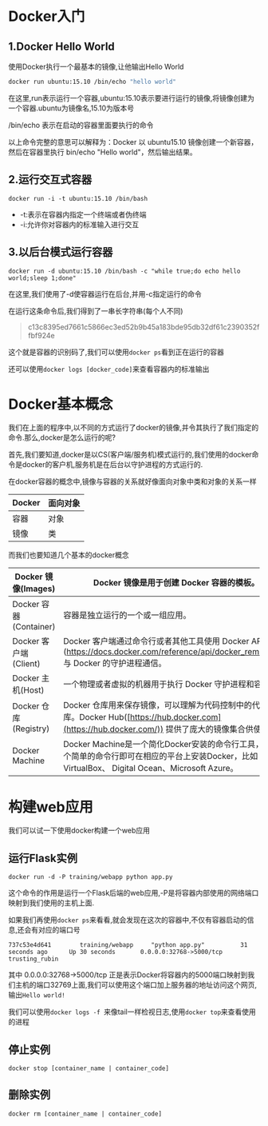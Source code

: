 # Docker入门

## 1.Docker Hello World

使用Docker执行一个最基本的镜像,让他输出Hello World

```sh
docker run ubuntu:15.10 /bin/echo "hello world"
```

在这里,run表示运行一个容器,ubuntu:15.10表示要进行运行的镜像,将镜像创建为一个容器.ubuntu为镜像名,15.10为版本号

/bin/echo 表示在启动的容器里面要执行的命令

以上命令完整的意思可以解释为：Docker 以 ubuntu15.10 镜像创建一个新容器，然后在容器里执行 bin/echo "Hello world"，然后输出结果。

## 2.运行交互式容器

```shell
docker run -i -t ubuntu:15.10 /bin/bash
```

- -t:表示在容器内指定一个终端或者伪终端
- -i:允许你对容器内的标准输入进行交互

## 3.以后台模式运行容器

```shell
docker run -d ubuntu:15.10 /bin/bash -c "while true;do echo hello world;sleep 1;done"
```

在这里,我们使用了-d使容器运行在后台,并用-c指定运行的命令

在运行这条命令后,我们得到了一串长字符串(每个人不同)

> c13c8395ed7661c5866ec3ed52b9b45a183bde95db32df61c2390352ffbf924e

这个就是容器的识别码了,我们可以使用`docker ps`看到正在运行的容器

还可以使用`docker logs [docker_code]`来查看容器内的标准输出

# Docker基本概念

我们在上面的程序中,以不同的方式运行了docker的镜像,并令其执行了我们指定的命令.那么,docker是怎么运行的呢?

首先,我们要知道,docker是以CS(客户端/服务机)模式运行的,我们使用的docker命令是docker的客户机,服务机是在后台以守护进程的方式运行的.

在docker容器的概念中,镜像与容器的关系就好像面向对象中类和对象的关系一样

| Docker | 面向对象 |
| :----- | :------- |
| 容器   | 对象     |
| 镜像   | 类       |

而我们也要知道几个基本的docker概念

| Docker 镜像(Images)    | Docker 镜像是用于创建 Docker 容器的模板。                    |
| ---------------------- | ------------------------------------------------------------ |
| Docker 容器(Container) | 容器是独立运行的一个或一组应用。                             |
| Docker 客户端(Client)  | Docker 客户端通过命令行或者其他工具使用 Docker API (https://docs.docker.com/reference/api/docker_remote_api) 与 Docker 的守护进程通信。 |
| Docker 主机(Host)      | 一个物理或者虚拟的机器用于执行 Docker 守护进程和容器。       |
| Docker 仓库(Registry)  | Docker 仓库用来保存镜像，可以理解为代码控制中的代码仓库。Docker Hub([https://hub.docker.com](https://hub.docker.com/)) 提供了庞大的镜像集合供使用。 |
| Docker Machine         | Docker Machine是一个简化Docker安装的命令行工具，通过一个简单的命令行即可在相应的平台上安装Docker，比如VirtualBox、 Digital Ocean、Microsoft Azure。 |

# 构建web应用

我们可以试一下使用docker构建一个web应用

## 运行Flask实例

```shell
docker run -d -P training/webapp python app.py
```

这个命令的作用是运行一个Flask后端的web应用,-P是将容器内部使用的网络端口映射到我们使用的主机上面.

如果我们再使用`docker ps`来看看,就会发现在这次的容器中,不仅有容器启动的信息,还会有对应的端口号

```
737c53e4d641        training/webapp     "python app.py"          31 seconds ago      Up 30 seconds       0.0.0.0:32768->5000/tcp   trusting_rubin
```

其中 0.0.0.0:32768->5000/tcp 正是表示Docker将容器内的5000端口映射到我们主机的端口32769上面,我们可以使用这个端口加上服务器的地址访问这个网页,输出`Hello world!`

我们可以使用`docker logs -f `来像tail一样检视日志,使用`docker top`来查看使用的进程

## 停止实例

`docker stop [container_name | container_code]`

## 删除实例

`docker rm [container_name | container_code]`